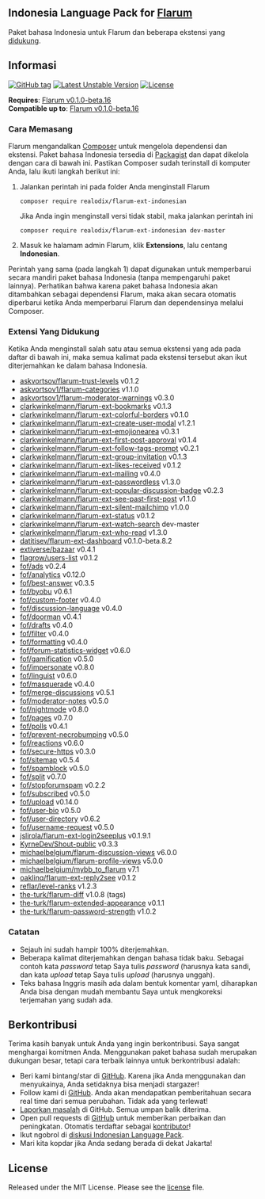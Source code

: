 ## Indonesia Language Pack for [Flarum](http://flarum.org/)

Paket bahasa Indonesia untuk Flarum dan beberapa ekstensi yang [didukung](#extensi-yang-didukung).

## Informasi
[![GitHub tag](https://img.shields.io/github/tag/realodix/flarum-ext-indonesian.svg)](https://GitHub.com/realodix/flarum-ext-indonesian/tags/)
[![Latest Unstable Version](https://poser.pugx.org/realodix/flarum-ext-indonesian/v/unstable)](https://github.com/realodix/flarum-ext-indonesian/archive/master.zip)
[![License](https://poser.pugx.org/realodix/flarum-ext-indonesian/license)](https://github.com/realodix/flarum-ext-indonesian/blob/master/LICENSE)

**Requires**: [Flarum v0.1.0-beta.16](https://github.com/flarum/lang-english/releases/tag/v0.1.0-beta.16) <br>
**Compatible up to**: [Flarum v0.1.0-beta.16](https://github.com/flarum/lang-english/releases/tag/v0.1.0-beta.16)

### Cara Memasang
Flarum mengandalkan [Composer](https://getcomposer.org/) untuk mengelola dependensi dan ekstensi. Paket bahasa Indonesia tersedia di [Packagist](https://packagist.org/packages/realodix/flarum-ext-indonesian) dan dapat dikelola dengan cara di bawah ini. Pastikan Composer sudah terinstall di komputer Anda, lalu ikuti langkah berikut ini:

1. Jalankan perintah ini pada folder Anda menginstall Flarum

       composer require realodix/flarum-ext-indonesian

    Jika Anda ingin menginstall versi tidak stabil, maka jalankan perintah ini

       composer require realodix/flarum-ext-indonesian dev-master

2. Masuk ke halamam admin Flarum, klik **Extensions**, lalu centang **Indonesian**.

Perintah yang sama (pada langkah 1) dapat digunakan untuk memperbarui secara mandiri paket bahasa Indonesia (tanpa mempengaruhi paket lainnya). Perhatikan bahwa karena paket bahasa Indonesia akan ditambahkan sebagai dependensi Flarum, maka akan secara otomatis diperbarui ketika Anda memperbarui Flarum dan dependensinya melalui Composer.

### Extensi Yang Didukung
Ketika Anda menginstall salah satu atau semua ekstensi yang ada pada daftar di bawah ini, maka semua kalimat pada ekstensi tersebut akan ikut diterjemahkan ke dalam bahasa Indonesia.

- [askvortsov/flarum-trust-levels](https://github.com/askvortsov/flarum-trust-levels) v0.1.2
- [askvortsov1/flarum-categories](https://github.com/askvortsov1/flarum-categories) v1.1.0
- [askvortsov1/flarum-moderator-warnings](https://github.com/askvortsov1/flarum-moderator-warnings) v0.3.0
- [clarkwinkelmann/flarum-ext-bookmarks](https://github.com/clarkwinkelmann/flarum-ext-bookmarks) v0.1.3
- [clarkwinkelmann/flarum-ext-colorful-borders](https://github.com/clarkwinkelmann/flarum-ext-colorful-borders) v0.1.0
- [clarkwinkelmann/flarum-ext-create-user-modal](https://github.com/clarkwinkelmann/flarum-ext-create-user-modal) v1.2.1  
- [clarkwinkelmann/flarum-ext-emojionearea](https://github.com/clarkwinkelmann/flarum-ext-emojionearea) v0.3.1
- [clarkwinkelmann/flarum-ext-first-post-approval](https://github.com/clarkwinkelmann/flarum-ext-first-post-approval) v0.1.4 
- [clarkwinkelmann/flarum-ext-follow-tags-prompt](https://github.com/clarkwinkelmann/flarum-ext-follow-tags-prompt) v0.2.1
- [clarkwinkelmann/flarum-ext-group-invitation](https://github.com/clarkwinkelmann/flarum-ext-group-invitation) v0.1.3
- [clarkwinkelmann/flarum-ext-likes-received](https://github.com/clarkwinkelmann/flarum-ext-likes-received) v0.1.2
- [clarkwinkelmann/flarum-ext-mailing](https://github.com/clarkwinkelmann/flarum-ext-mailing) v0.4.0
- [clarkwinkelmann/flarum-ext-passwordless](https://github.com/clarkwinkelmann/flarum-ext-passwordless) v1.3.0
- [clarkwinkelmann/flarum-ext-popular-discussion-badge](https://github.com/clarkwinkelmann/flarum-ext-popular-discussion-badge) v0.2.3
- [clarkwinkelmann/flarum-ext-see-past-first-post](https://github.com/clarkwinkelmann/flarum-ext-see-past-first-post) v1.1.0
- [clarkwinkelmann/flarum-ext-silent-mailchimp](https://github.com/clarkwinkelmann/flarum-ext-silent-mailchimp) v1.0.0
- [clarkwinkelmann/flarum-ext-status](https://github.com/clarkwinkelmann/flarum-ext-status) v0.1.2
- [clarkwinkelmann/flarum-ext-watch-search](https://github.com/clarkwinkelmann/flarum-ext-watch-search) dev-master
- [clarkwinkelmann/flarum-ext-who-read](https://github.com/askvortsov1/flarum-categories) v1.3.0
- [datitisev/flarum-ext-dashboard](https://github.com/datitisev/flarum-ext-dashboard) v0.1.0-beta.8.2
- [extiverse/bazaar](https://github.com/extiverse/bazaar) v0.4.1
- [flagrow/users-list](https://github.com/flagrow/users-list) v0.1.2
- [fof/ads](https://github.com/friendsofflarum/ads) v0.2.4
- [fof/analytics](https://github.com/friendsofflarum/analytics) v0.12.0
- [fof/best-answer](https://github.com/FriendsOfFlarum/best-answer) v0.3.5
- [fof/byobu](https://github.com/friendsofflarum/byobu) v0.6.1
- [fof/custom-footer](https://github.com/friendsofflarum/custom-footer) v0.4.0
- [fof/discussion-language](https://github.com/FriendsOfFlarum/discussion-language) v0.4.0
- [fof/doorman](https://github.com/FriendsOfFlarum/doorman) v0.4.1
- [fof/drafts](https://github.com/FriendsOfFlarum/drafts) v0.4.0
- [fof/filter](https://github.com/FriendsOfFlarum/filter) v0.4.0
- [fof/formatting](https://github.com/friendsofflarum/formatting) v0.4.0
- [fof/forum-statistics-widget](https://github.com/FriendsOfFlarum/forum-statistics-widget) v0.6.0
- [fof/gamification](https://github.com/friendsofflarum/gamification) v0.5.0
- [fof/impersonate](https://github.com/FriendsOfFlarum/impersonate) v0.8.0
- [fof/linguist](https://github.com/FriendsOfFlarum/linguist) v0.6.0
- [fof/masquerade](https://github.com/friendsofflarum/masquerade) v0.4.0
- [fof/merge-discussions](https://github.com/friendsofflarum/merge-discussions) v0.5.1
- [fof/moderator-notes](https://github.com/FriendsOfFlarum/moderator-notes) v0.5.0
- [fof/nightmode](https://github.com/friendsofflarum/nightmode) v0.8.0
- [fof/pages](https://github.com/friendsofflarum/pages) v0.7.0
- [fof/polls](https://github.com/friendsofflarum/polls) v0.4.1
- [fof/prevent-necrobumping](https://github.com/friendsofflarum/prevent-necrobumping) v0.5.0
- [fof/reactions](https://github.com/friendsofflarum/reactions) v0.6.0
- [fof/secure-https](https://github.com/friendsofflarum/secure-https) v0.3.0
- [fof/sitemap](https://github.com/FriendsOfFlarum/sitemap) v0.5.4
- [fof/spamblock](https://github.com/friendsofflarum/spamblock) v0.5.0
- [fof/split](https://github.com/friendsofflarum/split) v0.7.0
- [fof/stopforumspam](https://github.com/friendsofflarum/stopforumspam) v0.2.2
- [fof/subscribed](https://github.com/friendsofflarum/subscribed) v0.5.0
- [fof/upload](https://github.com/friendsofflarum/upload) v0.14.0
- [fof/user-bio](https://github.com/friendsofflarum/user-bio) v0.5.0
- [fof/user-directory](https://github.com/friendsofflarum/user-directory) v0.6.2
- [fof/username-request](https://github.com/friendsofflarum/username-request) v0.5.0
- [jslirola/flarum-ext-login2seeplus](https://github.com/jslirola/flarum-ext-login2seeplus) v0.1.9.1
- [KyrneDev/Shout-public](https://github.com/KyrneDev/Shout-public) v0.3.3
- [michaelbelgium/flarum-discussion-views](https://github.com/michaelbelgium/flarum-discussion-views) v6.0.0
- [michaelbelgium/flarum-profile-views](https://github.com/michaelbelgium/flarum-profile-views) v5.0.0
- [michaelbelgium/mybb_to_flarum](https://github.com/michaelbelgium/mybb_to_flarum) v7.1
- [oaklinq/flarum-ext-reply2see](https://github.com/oaklinq/flarum-ext-reply2see) v0.1.2
- [reflar/level-ranks](https://github.com/reflar/level-ranks) v1.2.3
- [the-turk/flarum-diff](https://github.com/the-turk/flarum-diff) v1.0.8 (tags)
- [the-turk/flarum-extended-appearance](https://github.com/the-turk/flarum-extended-appearance) v0.1.1
- [the-turk/flarum-password-strength](https://github.com/the-turk/flarum-password-strength) v1.0.2


### Catatan
- Sejauh ini sudah hampir 100% diterjemahkan.
- Beberapa kalimat diterjemahkan dengan bahasa tidak baku. Sebagai contoh kata _password_ tetap Saya tulis _password_ (harusnya kata sandi, dan kata _upload_ tetap Saya tulis _upload_ (harusnya unggah).
- Teks bahasa Inggris masih ada dalam bentuk komentar yaml, diharapkan Anda bisa dengan mudah membantu Saya untuk mengkoreksi terjemahan yang sudah ada.

## Berkontribusi
Terima kasih banyak untuk Anda yang ingin berkontribusi. Saya sangat menghargai komitmen Anda. Menggunakan paket bahasa sudah merupakan dukungan besar, tetapi cara terbaik lainnya untuk berkontribusi adalah:

- Beri kami bintang/star di [GitHub](https://github.com/realodix/flarum-ext-indonesian). Karena jika Anda menggunakan dan menyukainya, Anda setidaknya bisa menjadi stargazer!
- Follow kami di [GitHub](https://github.com/realodix/flarum-ext-indonesian). Anda akan mendapatkan pemberitahuan secara real time dari semua perubahan. Tidak ada yang terlewat!
- [Laporkan masalah](https://github.com/realodix/flarum-ext-indonesian/issues) di GitHub. Semua umpan balik diterima.
- Open pull requests di [GitHub](https://github.com/realodix/flarum-ext-indonesian) untuk memberikan perbaikan dan peningkatan. Otomatis terdaftar sebagai [kontributor](https://github.com/realodix/flarum-ext-indonesian/graphs/contributors)!
- Ikut ngobrol di [diskusi Indonesian Language Pack](https://discuss.flarum.org/d/1358-indonesian-language-pack).
- Mari kita kopdar jika Anda sedang berada di dekat Jakarta!


## License
Released under the MIT License. Please see the [license](https://github.com/realodix/flarum-ext-indonesian/blob/master/LICENSE) file.

